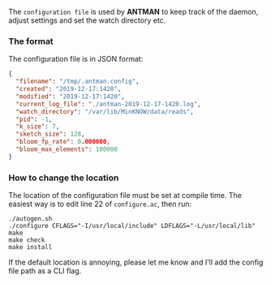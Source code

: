 The `configuration file` is used by **ANTMAN** to keep track of the daemon, adjust settings and set the watch directory etc.

### The format

The configuration file is in JSON format:

```json
{
  "filename": "/tmp/.antman.config",
  "created": "2019-12-17:1420",
  "modified": "2019-12-17:1420",
  "current_log_file": "./antman-2019-12-17-1420.log",
  "watch_directory": "/var/lib/MinKNOW/data/reads",
  "pid": -1,
  "k_size": 7,
  "sketch_size": 128,
  "bloom_fp_rate": 0.000000,
  "bloom_max_elements": 100000
}
```

### How to change the location

The location of the configuration file must be set at compile time. The easiest way is to edit line 22 of `configure.ac`, then run:

```
./autogen.sh
./configure CFLAGS="-I/usr/local/include" LDFLAGS="-L/usr/local/lib"
make
make check
make install
```

If the default location is annoying, please let me know and I'll add the config file path as a CLI flag.
